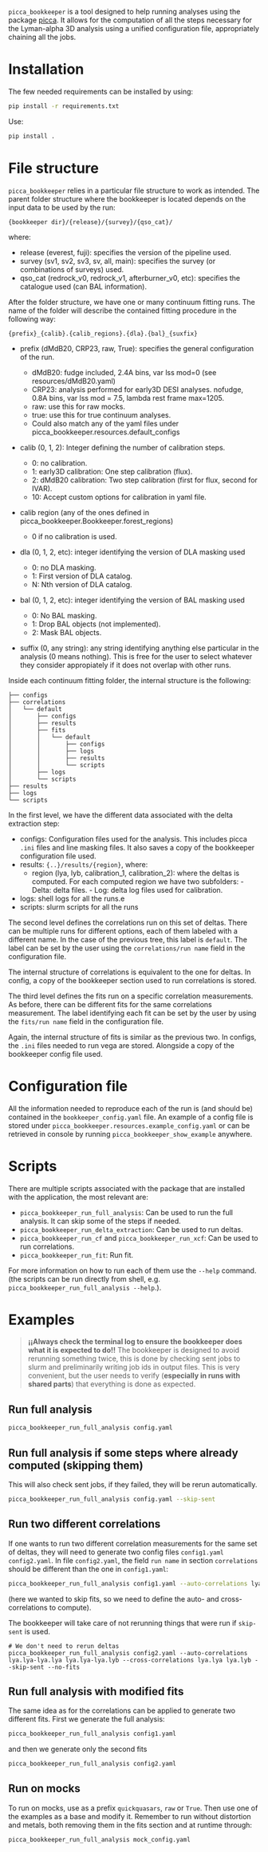 ``picca_bookkeeper`` is a tool designed to help running analyses using the package [picca](https://github.com/igmhub/picca/). It allows for the computation of all the steps necessary for the Lyman-alpha 3D analysis using a unified configuration file, appropriately chaining all the jobs.

# Installation
The few needed requirements can be installed by using:
``` bash
pip install -r requirements.txt
```

Use: 
```bash
pip install .
```

# File structure
``picca_bookkeeper`` relies in a particular file structure to work as intended. The parent folder structure where the bookkeeper is located depends on the input data to be used by the run:

```
{bookkeeper dir}/{release}/{survey}/{qso_cat}/
```

where:
- release (everest, fuji): specifies the version of the pipeline used.
- survey (sv1, sv2, sv3, sv, all, main): specifies the survey (or combinations of surveys) used.
- qso_cat (redrock_v0, redrock_v1, afterburner_v0, etc): specifies the catalogue used (can BAL information).

After the folder structure, we have one or many continuum fitting runs. The name of the folder will describe the contained fitting procedure in the following way:
```
{prefix}_{calib}.{calib_regions}.{dla}.{bal}_{suxfix}
```
- prefix (dMdB20, CRP23, raw, True): specifies the general configuration of the run.
    - dMdB20: fudge included, 2.4A bins, var lss mod=0 (see resources/dMdB20.yaml)
    - CRP23: analysis performed for early3D DESI analyses. nofudge, 0.8A bins, var lss mod = 7.5, lambda rest frame max=1205.
    - raw: use this for raw mocks.
    - true: use this for true continuum analyses.
    - Could also match any of the yaml files under picca_bookkeeper.resources.default_configs

- calib (0, 1, 2): Integer defining the number of calibration steps.
    - 0: no calibration.
    - 1: early3D calibration: One step calibration (flux).
    - 2: dMdB20 calibration: Two step calibration (first for flux, second for IVAR).
    - 10: Accept custom options for calibration in yaml file.

- calib region (any of the ones defined in picca_bookkeeper.Bookkeeper.forest_regions)
    - 0 if no calibration is used.

- dla (0, 1, 2, etc): integer identifying the version of DLA masking used
    - 0: no DLA masking.
    - 1: First version of DLA catalog.
    - N: Nth version of DLA catalog.

- bal (0, 1, 2, etc): integer identifying the version of BAL masking used 
    - 0: No BAL masking.
    - 1: Drop BAL objects (not implemented).
    - 2: Mask BAL objects.

- suffix (0, any string): any string identifying anything else particular
        in the analysis (0 means nothing). This is free for the user to select
        whatever they consider appropiately if it does not overlap with other 
        runs.

Inside each continuum fitting folder, the internal structure is the following:
```
├── configs
├── correlations
│   └── default
│       ├── configs
│       ├── results
│       ├── fits
│       │   └── default
│       │       ├── configs
│       │       ├── logs
│       │       ├── results
│       │       └── scripts
│       ├── logs
│       └── scripts
├── results
├── logs
└── scripts
```
In the first level, we have the different data associated with the delta extraction step:
- configs: Configuration files used for the analysis. This includes picca ``.ini`` files and line masking files. It also saves a copy of the bookkeeper configuration file used.
- results: ``{..}/results/{region}``, where:
  - region (lya, lyb, calibration_1, calibration_2): where the deltas is computed. 
    For each computed region we have two subfolders:
        - Delta: delta files.
        - Log: delta log files used for calibration.
- logs: shell logs for all the runs.e
- scripts: slurm scripts for all the runs

The second level defines the correlations run on this set of deltas. There can be multiple runs for different options, each of them labeled with a different name. In the case of the previous tree, this label is ``default``. The label can be set by the user using the ``correlations/run name`` field in the configuration file.

The internal structure of correlations is equivalent to the one for deltas. In config, a copy of the bookkeeper section used to run correlations is stored.

The third level defines the fits run on a specific correlation measurements. As before, there can be different fits for the same correlations measurement. The label identifying each fit can be set by the user by using the ``fits/run name`` field in the configuration file.

Again, the internal structure of fits is similar as the previous two. In configs, the ``.ini`` files needed to run vega are stored. Alongside a copy of the bookkeeper config file used.

# Configuration file
All the information needed to reproduce each of the run is (and should be) contained in the ``bookkeeper_config.yaml`` file. An example of a config file is stored under ``picca_bookkeeper.resources.example_config.yaml`` or can be retrieved in console by running  ``picca_bookkeeper_show_example`` anywhere.
# Scripts
There are multiple scripts associated with the package that are installed with the application, the most relevant are:
- ``picca_bookkeeper_run_full_analysis``: Can be used to run the full analysis. It can skip some of the steps if needed.
- ``picca_bookkeeper_run_delta_extraction``: Can be used to run deltas.
- ``picca_bookkeeper_run_cf`` and ``picca_bookkeeper_run_xcf``: Can be used to run correlations.
- ``picca_bookkeeper_run_fit``: Run fit.

For more information on how to run each of them use the ``--help`` command. (the scripts can be run directly from shell, e.g. ``picca_bookkeeper_run_full_analysis --help``.).

# Examples
> **¡¡Always check the terminal log to ensure the bookkeeper does what it is expected to do!!** The bookkeeper is designed to avoid rerunning something twice, this is done by checking sent jobs to slurm and preliminarily writing job ids in output files. This is very convenient, but the user needs to verify (**especially in runs with shared parts**) that everything is done as expected. 

## Run full analysis
``` bash
picca_bookkeeper_run_full_analysis config.yaml
```

## Run full analysis if some steps where already computed (skipping them)
This will also check sent jobs, if they failed, they will be rerun automatically.
``` bash
picca_bookkeeper_run_full_analysis config.yaml --skip-sent
```

## Run two different correlations 
If one wants to run two different correlation measurements for the same set of deltas, they will need to generate two config files ``config1.yaml``  ``config2.yaml``. In file ``config2.yaml``, the field ``run name`` in section ``correlations`` should be different than the one in ``config1.yaml``:
```bash
picca_bookkeeper_run_full_analysis config1.yaml --auto-correlations lya.lya-lya.lya lya.lya-lya.lyb --cross-correlations lya.lya lya.lyb --no-fits
```
(here we wanted to skip fits, so we need to define the auto- and cross- correlations to compute).

The bookkeeper will take care of not rerunning things that were run if ``skip-sent`` is used.
```
# We don't need to rerun deltas
picca_bookkeeper_run_full_analysis config2.yaml --auto-correlations lya.lya-lya.lya lya.lya-lya.lyb --cross-correlations lya.lya lya.lyb --skip-sent --no-fits
```

## Run full analysis with modified fits
The same idea as for the correlations can be applied to generate two different fits. First we generate the full analysis:
``` bash
picca_bookkeeper_run_full_analysis config1.yaml
```
and then we generate only the second fits
```bash
picca_bookkeeper_run_full_analysis config2.yaml
```

## Run on mocks
To run on mocks, use as a prefix ``quickquasars``, ``raw`` or ``True``. Then use one of the examples as a base and modify it. Remember to run without distortion and metals, both removing them in the fits section and at runtime through:
```
picca_bookkeeper_run_full_analysis mock_config.yaml
```